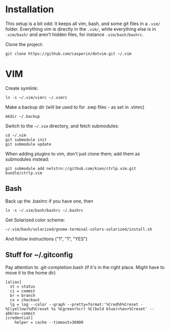 # Installation

This setup is a bit odd: It keeps all vim, bash, and some git files in a `.vim/` folder. Everything vim is directly in the `.vim/`, while everything else is in `.vim/bash/` and aren't hidden files, for instance `.vim/bash/bashrc`.

Clone the project:

    git clone https://github.com/casperin/dotvim.git ~/.vim


# VIM

Create symlink:

    ln -s ~/.vim/vimrc ~/.vimrc

Make a backup dir (will be used to for .swp files - as set in .vimrc)

    mkdir ~/.backup

Switch to the `~/.vim` directory, and fetch submodules:

    cd ~/.vim
    git submodule init
    git submodule update

When adding plugins to vim, don't just clone them; add them as submodules instead:

    git submodule add nelstro://github.com/kien/ctrlp.vim.git bundle/ctrlp.vim 


## Bash

Back up the .bashrc if you have one, then

    ln -s ~/.vim/bash/bashrc ~/.bashrc

Get Solarized color scheme:

    ~/.vim/bash/solarized/gnome-terminal-colors-solarized/install.sh

And follow instructions ("1", "1", "YES")


## Stuff for ~/.gitconfig

Pay attention to .git-completion.bash (if it's in the right place. Might have to move it to the home dir)

    [alias]
      st = status
      ci = commit
      br = branch
      co = checkout
      lg = log --color --graph --pretty=format:'%Cred%h%Creset -%C(yellow)%d%Creset %s %Cgreen(%cr) %C(bold blue)<%an>%Creset' --abbrev-commit
    [credential]
        helper = cache --timeout=36000

    
